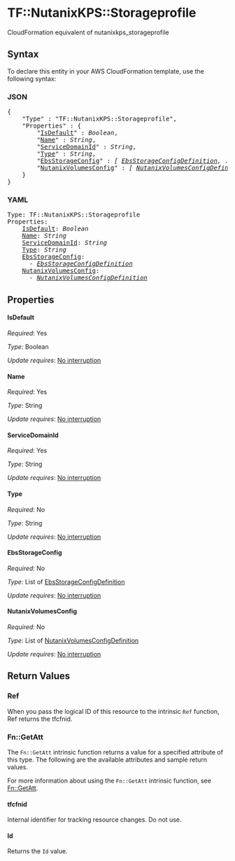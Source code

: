 # TF::NutanixKPS::Storageprofile

CloudFormation equivalent of nutanixkps_storageprofile

## Syntax

To declare this entity in your AWS CloudFormation template, use the following syntax:

### JSON

<pre>
{
    "Type" : "TF::NutanixKPS::Storageprofile",
    "Properties" : {
        "<a href="#isdefault" title="IsDefault">IsDefault</a>" : <i>Boolean</i>,
        "<a href="#name" title="Name">Name</a>" : <i>String</i>,
        "<a href="#servicedomainid" title="ServiceDomainId">ServiceDomainId</a>" : <i>String</i>,
        "<a href="#type" title="Type">Type</a>" : <i>String</i>,
        "<a href="#ebsstorageconfig" title="EbsStorageConfig">EbsStorageConfig</a>" : <i>[ <a href="ebsstorageconfigdefinition.md">EbsStorageConfigDefinition</a>, ... ]</i>,
        "<a href="#nutanixvolumesconfig" title="NutanixVolumesConfig">NutanixVolumesConfig</a>" : <i>[ <a href="nutanixvolumesconfigdefinition.md">NutanixVolumesConfigDefinition</a>, ... ]</i>
    }
}
</pre>

### YAML

<pre>
Type: TF::NutanixKPS::Storageprofile
Properties:
    <a href="#isdefault" title="IsDefault">IsDefault</a>: <i>Boolean</i>
    <a href="#name" title="Name">Name</a>: <i>String</i>
    <a href="#servicedomainid" title="ServiceDomainId">ServiceDomainId</a>: <i>String</i>
    <a href="#type" title="Type">Type</a>: <i>String</i>
    <a href="#ebsstorageconfig" title="EbsStorageConfig">EbsStorageConfig</a>: <i>
      - <a href="ebsstorageconfigdefinition.md">EbsStorageConfigDefinition</a></i>
    <a href="#nutanixvolumesconfig" title="NutanixVolumesConfig">NutanixVolumesConfig</a>: <i>
      - <a href="nutanixvolumesconfigdefinition.md">NutanixVolumesConfigDefinition</a></i>
</pre>

## Properties

#### IsDefault

_Required_: Yes

_Type_: Boolean

_Update requires_: [No interruption](https://docs.aws.amazon.com/AWSCloudFormation/latest/UserGuide/using-cfn-updating-stacks-update-behaviors.html#update-no-interrupt)

#### Name

_Required_: Yes

_Type_: String

_Update requires_: [No interruption](https://docs.aws.amazon.com/AWSCloudFormation/latest/UserGuide/using-cfn-updating-stacks-update-behaviors.html#update-no-interrupt)

#### ServiceDomainId

_Required_: Yes

_Type_: String

_Update requires_: [No interruption](https://docs.aws.amazon.com/AWSCloudFormation/latest/UserGuide/using-cfn-updating-stacks-update-behaviors.html#update-no-interrupt)

#### Type

_Required_: No

_Type_: String

_Update requires_: [No interruption](https://docs.aws.amazon.com/AWSCloudFormation/latest/UserGuide/using-cfn-updating-stacks-update-behaviors.html#update-no-interrupt)

#### EbsStorageConfig

_Required_: No

_Type_: List of <a href="ebsstorageconfigdefinition.md">EbsStorageConfigDefinition</a>

_Update requires_: [No interruption](https://docs.aws.amazon.com/AWSCloudFormation/latest/UserGuide/using-cfn-updating-stacks-update-behaviors.html#update-no-interrupt)

#### NutanixVolumesConfig

_Required_: No

_Type_: List of <a href="nutanixvolumesconfigdefinition.md">NutanixVolumesConfigDefinition</a>

_Update requires_: [No interruption](https://docs.aws.amazon.com/AWSCloudFormation/latest/UserGuide/using-cfn-updating-stacks-update-behaviors.html#update-no-interrupt)

## Return Values

### Ref

When you pass the logical ID of this resource to the intrinsic `Ref` function, Ref returns the tfcfnid.

### Fn::GetAtt

The `Fn::GetAtt` intrinsic function returns a value for a specified attribute of this type. The following are the available attributes and sample return values.

For more information about using the `Fn::GetAtt` intrinsic function, see [Fn::GetAtt](https://docs.aws.amazon.com/AWSCloudFormation/latest/UserGuide/intrinsic-function-reference-getatt.html).

#### tfcfnid

Internal identifier for tracking resource changes. Do not use.

#### Id

Returns the <code>Id</code> value.

